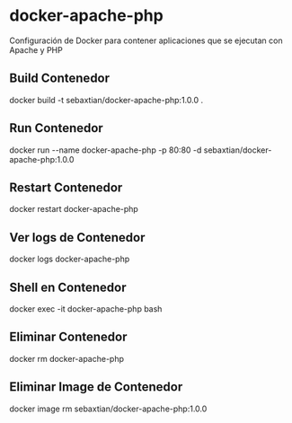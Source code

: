# docker-apache-php
Configuración de Docker para contener aplicaciones que se ejecutan con Apache y PHP

## Build Contenedor
docker build -t sebaxtian/docker-apache-php:1.0.0 .

## Run Contenedor
docker run --name docker-apache-php -p 80:80 -d sebaxtian/docker-apache-php:1.0.0

## Restart Contenedor
docker restart docker-apache-php

## Ver logs de Contenedor
docker logs docker-apache-php

## Shell en Contenedor
docker exec -it docker-apache-php bash

## Eliminar Contenedor
docker rm docker-apache-php

## Eliminar Image de Contenedor
docker image rm sebaxtian/docker-apache-php:1.0.0
